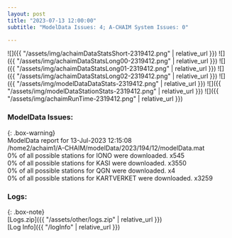 ```yaml
---
layout: post
title: "2023-07-13 12:00:00"
subtitle: "ModelData Issues: 4; A-CHAIM System Issues: 0"

---
```


![]({{ "/assets/img/achaimDataStatsShort-2319412.png" | relative_url }})
![]({{ "/assets/img/achaimDataStatsLong00-2319412.png" | relative_url }})
![]({{ "/assets/img/achaimDataStatsLong01-2319412.png" | relative_url }})
![]({{ "/assets/img/achaimDataStatsLong02-2319412.png" | relative_url }})
![]({{ "/assets/img/modelDataDataStats-2319412.png" | relative_url }})
![]({{ "/assets/img/modelDataStationStats-2319412.png" | relative_url }})
![]({{ "/assets/img/achaimRunTime-2319412.png" | relative_url }})


### ModelData Issues:  
  
{: .box-warning}  
 ModelData report for 13-Jul-2023 12:15:08   
 /home2/achaim1/A-CHAIM/modelData/2023/194/12/modelData.mat   
 0% of all possible stations for IONO were downloaded. x545   
 0% of all possible stations for KASI were downloaded. x3550   
 0% of all possible stations for QGN were downloaded. x4   
 0% of all possible stations for KARTVERKET were downloaded. x3259   
  


### Logs:  
  
{: .box-note}  
[Logs.zip]({{ "/assets/other/logs.zip" | relative_url }})  
[Log Info]({{ "/logInfo" | relative_url }})  
